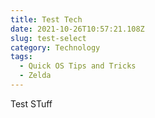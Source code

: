 ```yaml
---
title: Test Tech
date: 2021-10-26T10:57:21.108Z
slug: test-select
category: Technology
tags:
  - Quick OS Tips and Tricks
  - Zelda
---
```

Test STuff